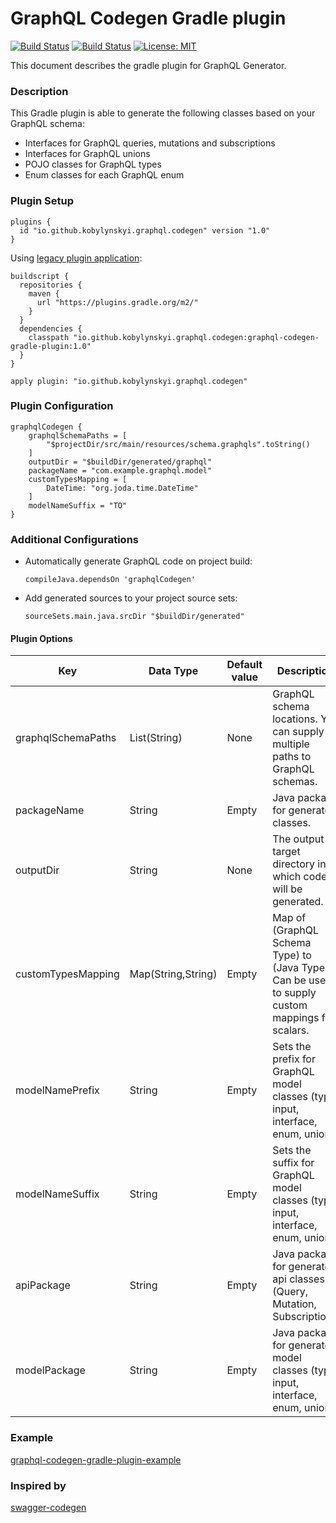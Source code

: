 # GraphQL Codegen Gradle plugin #

[![Build Status](https://img.shields.io/maven-metadata/v/https/plugins.gradle.org/m2/io/github/kobylynskyi/graphql/codegen/graphql-codegen-gradle-plugin/maven-metadata.xml.svg?label=gradle)](https://plugins.gradle.org/plugin/io.github.kobylynskyi.graphql.codegen)
[![Build Status](https://travis-ci.com/kobylynskyi/graphql-java-codegen-gradle-plugin.svg?branch=master)](https://travis-ci.com/kobylynskyi/graphql-java-codegen-gradle-plugin)
[![License: MIT](https://img.shields.io/badge/License-MIT-yellow.svg)](https://opensource.org/licenses/MIT)

This document describes the gradle plugin for GraphQL Generator.

### Description

This Gradle plugin is able to generate the following classes based on your GraphQL schema:
* Interfaces for GraphQL queries, mutations and subscriptions
* Interfaces for GraphQL unions
* POJO classes for GraphQL types
* Enum classes for each GraphQL enum

### Plugin Setup

    plugins {
      id "io.github.kobylynskyi.graphql.codegen" version "1.0"
    }

Using [legacy plugin application](https://docs.gradle.org/current/userguide/plugins.html#sec:old_plugin_application):

    buildscript {
      repositories {
        maven {
          url "https://plugins.gradle.org/m2/"
        }
      }
      dependencies {
        classpath "io.github.kobylynskyi.graphql.codegen:graphql-codegen-gradle-plugin:1.0"
      }
    }
    
    apply plugin: "io.github.kobylynskyi.graphql.codegen"

### Plugin Configuration

    graphqlCodegen {
        graphqlSchemaPaths = [
            "$projectDir/src/main/resources/schema.graphqls".toString()
        ]
        outputDir = "$buildDir/generated/graphql"
        packageName = "com.example.graphql.model"
        customTypesMapping = [
            DateTime: "org.joda.time.DateTime"
        ]
        modelNameSuffix = "TO"
    }
### Additional Configurations

* Automatically generate GraphQL code on project build:
   ```
   compileJava.dependsOn 'graphqlCodegen'
   ```
* Add generated sources to your project source sets:
   ```
   sourceSets.main.java.srcDir "$buildDir/generated"
   ```


#### Plugin Options

| Key                     | Data Type          | Default value | Description |
| ----------------------- | ------------------ | ------------- | ----------- |
| graphqlSchemaPaths      | List(String)       | None          | GraphQL schema locations. You can supply multiple paths to GraphQL schemas. |
| packageName             | String             | Empty         | Java package for generated classes. |
| outputDir               | String             | None          | The output target directory into which code will be generated. |
| customTypesMapping      | Map(String,String) | Empty         | Map of (GraphQL Schema Type) to (Java Type). Can be used to supply custom mappings for scalars. |
| modelNamePrefix         | String             | Empty         | Sets the prefix for GraphQL model classes (type, input, interface, enum, union). |
| modelNameSuffix         | String             | Empty         | Sets the suffix for GraphQL model classes (type, input, interface, enum, union). |
| apiPackage              | String             | Empty         | Java package for generated api classes (Query, Mutation, Subscription). |
| modelPackage            | String             | Empty         | Java package for generated model classes (type, input, interface, enum, union). |


### Example

[graphql-codegen-gradle-plugin-example](graphql-codegen-gradle-plugin-example)


### Inspired by
[swagger-codegen](https://github.com/swagger-api/swagger-codegen)


